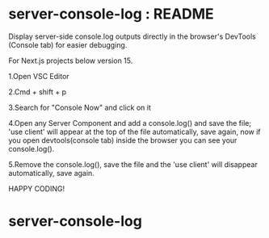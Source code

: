# server-console-log : README 

Display server-side console.log outputs directly in the browser's DevTools (Console tab) for easier debugging.

For Next.js projects below version 15. 

1.Open VSC Editor

2.Cmd + shift + p

3.Search for "Console Now" and click on it

4.Open any Server Component and add a console.log() and save the file; 'use client' will appear at the 
top of the file automatically, save again, now if you open devtools(console tab) inside the browser you can see
your console.log().

5.Remove the console.log(), save the file and the 'use client' will disappear automatically, save again.

HAPPY CODING!

# server-console-log
